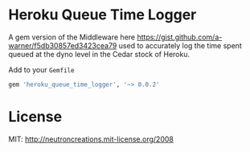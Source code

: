 Heroku Queue Time Logger
========================

A gem version of the Middleware here https://gist.github.com/a-warner/f5db30857ed3423cea79 used to accurately log the time spent queued at the dyno level in the Cedar stock of Heroku.

Add to your `Gemfile`

```ruby
gem 'heroku_queue_time_logger', '~> 0.0.2'
```

License
=======

MIT: http://neutroncreations.mit-license.org/2008